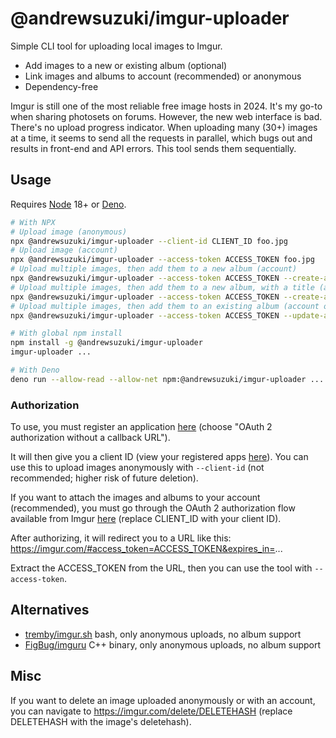 # @andrewsuzuki/imgur-uploader

Simple CLI tool for uploading local images to Imgur.
- Add images to a new or existing album (optional)
- Link images and albums to account (recommended) or anonymous
- Dependency-free

Imgur is still one of the most reliable free image hosts in 2024. It's my go-to when sharing photosets on forums.
However, the new web interface is bad. There's no upload progress indicator. When uploading many (30+) images at a time, it seems to send all the requests in parallel, which bugs out and results in front-end and API errors. This tool sends them sequentially.

## Usage

Requires [Node](https://nodejs.org) 18+ or [Deno](https://deno.com).

```sh
# With NPX
# Upload image (anonymous)
npx @andrewsuzuki/imgur-uploader --client-id CLIENT_ID foo.jpg
# Upload image (account)
npx @andrewsuzuki/imgur-uploader --access-token ACCESS_TOKEN foo.jpg
# Upload multiple images, then add them to a new album (account)
npx @andrewsuzuki/imgur-uploader --access-token ACCESS_TOKEN --create-album path/to/images/*.jpg
# Upload multiple images, then add them to a new album, with a title (account)
npx @andrewsuzuki/imgur-uploader --access-token ACCESS_TOKEN --create-album --album-title "My Photo Album" path/to/images/*.jpg
# Upload multiple images, then add them to an existing album (account only)
npx @andrewsuzuki/imgur-uploader --access-token ACCESS_TOKEN --update-album ALBUM_ID path/to/images/*.jpg

# With global npm install
npm install -g @andrewsuzuki/imgur-uploader
imgur-uploader ...

# With Deno
deno run --allow-read --allow-net npm:@andrewsuzuki/imgur-uploader ...
```

### Authorization

To use, you must register an application [here](https://imgur.com/account/settings/apps) (choose "OAuth 2 authorization without a callback URL").

It will then give you a client ID (view your registered apps [here](https://imgur.com/account/settings/apps)). You can use this to upload images anonymously with `--client-id` (not recommended; higher risk of future deletion).

If you want to attach the images and albums to your account (recommended), you must go through the OAuth 2 authorization flow available from Imgur [here](https://api.imgur.com/oauth2/authorize?response_type=token&client_id=CLIENT_ID) (replace CLIENT_ID with your client ID).

After authorizing, it will redirect you to a URL like this: https://imgur.com/#access_token=ACCESS_TOKEN&expires_in=...

Extract the ACCESS_TOKEN from the URL, then you can use the tool with `--access-token`.

## Alternatives

- [tremby/imgur.sh](https://github.com/tremby/imgur.sh) bash, only anonymous uploads, no album support
- [FigBug/imguru](https://github.com/FigBug/imguru) C++ binary, only anonymous uploads, no album support

## Misc

If you want to delete an image uploaded anonymously or with an account, you can navigate to https://imgur.com/delete/DELETEHASH (replace DELETEHASH with the image's deletehash).
